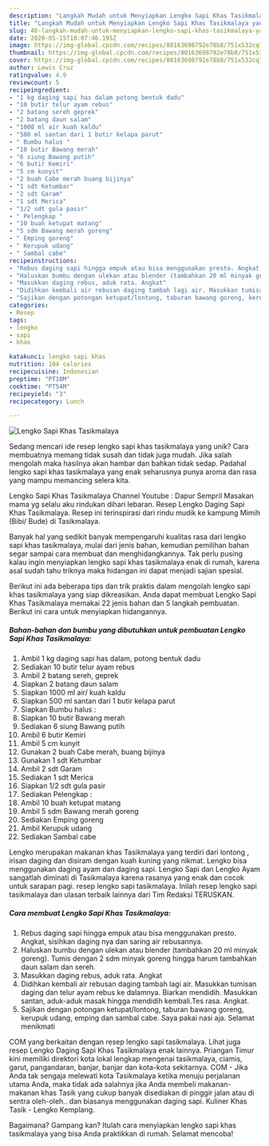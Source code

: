 ```yaml
---
description: "Langkah Mudah untuk Menyiapkan Lengko Sapi Khas Tasikmalaya yang Lezat Sekali"
title: "Langkah Mudah untuk Menyiapkan Lengko Sapi Khas Tasikmalaya yang Lezat Sekali"
slug: 46-langkah-mudah-untuk-menyiapkan-lengko-sapi-khas-tasikmalaya-yang-lezat-sekali
date: 2020-05-15T18:07:46.195Z
image: https://img-global.cpcdn.com/recipes/80163698792e78b8/751x532cq70/lengko-sapi-khas-tasikmalaya-foto-resep-utama.jpg
thumbnail: https://img-global.cpcdn.com/recipes/80163698792e78b8/751x532cq70/lengko-sapi-khas-tasikmalaya-foto-resep-utama.jpg
cover: https://img-global.cpcdn.com/recipes/80163698792e78b8/751x532cq70/lengko-sapi-khas-tasikmalaya-foto-resep-utama.jpg
author: Lewis Cruz
ratingvalue: 4.9
reviewcount: 5
recipeingredient:
- "1 kg daging sapi has dalam potong bentuk dadu"
- "10 butir telur ayam rebus"
- "2 batang sereh geprek"
- "2 batang daun salam"
- "1000 ml air kuah kaldu"
- "500 ml santan dari 1 butir kelapa parut"
- " Bumbu halus "
- "10 butir Bawang merah"
- "6 siung Bawang putih"
- "6 butir Kemiri"
- "5 cm kunyit"
- "2 buah Cabe merah buang bijinya"
- "1 sdt Ketumbar"
- "2 sdt Garam"
- "1 sdt Merica"
- "1/2 sdt gula pasir"
- " Pelengkap "
- "10 buah ketupat matang"
- "5 sdm Bawang merah goreng"
- " Emping goreng"
- " Kerupuk udang"
- " Sambal cabe"
recipeinstructions:
- "Rebus daging sapi hingga empuk atau bisa menggunakan presto. Angkat, sisihkan daging nya dan saring air rebusannya."
- "Haluskan bumbu dengan ulekan atau blender (tambahkan 20 ml minyak goreng). Tumis dengan 2 sdm minyak goreng hingga harum tambahkan daun salam dan sereh."
- "Masukkan daging rebus, aduk rata. Angkat"
- "Didihkan kembali air rebusan daging tambah lagi air. Masukkan tumisan daging dan telur ayam rebus ke dalamnya. Biarkan mendidih. Masukkan santan, aduk-aduk masak hingga mendidih kembali.Tes rasa. Angkat."
- "Sajikan dengan potongan ketupat/lontong, taburan bawang goreng, kerupuk udang, emping dan sambal cabe. Saya pakai nasi aja. Selamat menikmati"
categories:
- Resep
tags:
- lengko
- sapi
- khas

katakunci: lengko sapi khas 
nutrition: 184 calories
recipecuisine: Indonesian
preptime: "PT10M"
cooktime: "PT54M"
recipeyield: "3"
recipecategory: Lunch

---
```



![Lengko Sapi Khas Tasikmalaya](https://img-global.cpcdn.com/recipes/80163698792e78b8/751x532cq70/lengko-sapi-khas-tasikmalaya-foto-resep-utama.jpg)

Sedang mencari ide resep lengko sapi khas tasikmalaya yang unik? Cara membuatnya memang tidak susah dan tidak juga mudah. Jika salah mengolah maka hasilnya akan hambar dan bahkan tidak sedap. Padahal lengko sapi khas tasikmalaya yang enak seharusnya punya aroma dan rasa yang mampu memancing selera kita.

Lengko Sapi Khas Tasikmalaya Channel Youtube : Dapur Sempril Masakan mama yg selalu aku rindukan dihari lebaran. Resep Lengko Daging Sapi Khas Tasikmalaya. Resep ini terinspirasi dari rindu mudik ke kampung Mimih (Bibi/ Bude) di Tasikmalaya.

Banyak hal yang sedikit banyak mempengaruhi kualitas rasa dari lengko sapi khas tasikmalaya, mulai dari jenis bahan, kemudian pemilihan bahan segar sampai cara membuat dan menghidangkannya. Tak perlu pusing kalau ingin menyiapkan lengko sapi khas tasikmalaya enak di rumah, karena asal sudah tahu triknya maka hidangan ini dapat menjadi sajian spesial.


Berikut ini ada beberapa tips dan trik praktis dalam mengolah lengko sapi khas tasikmalaya yang siap dikreasikan. Anda dapat membuat Lengko Sapi Khas Tasikmalaya memakai 22 jenis bahan dan 5 langkah pembuatan. Berikut ini cara untuk menyiapkan hidangannya.

<!--inarticleads1-->

##### Bahan-bahan dan bumbu yang dibutuhkan untuk pembuatan Lengko Sapi Khas Tasikmalaya:

1. Ambil 1 kg daging sapi has dalam, potong bentuk dadu
1. Sediakan 10 butir telur ayam rebus
1. Ambil 2 batang sereh, geprek
1. Siapkan 2 batang daun salam
1. Siapkan 1000 ml air/ kuah kaldu
1. Siapkan 500 ml santan dari 1 butir kelapa parut
1. Siapkan  Bumbu halus :
1. Siapkan 10 butir Bawang merah
1. Sediakan 6 siung Bawang putih
1. Ambil 6 butir Kemiri
1. Ambil 5 cm kunyit
1. Gunakan 2 buah Cabe merah, buang bijinya
1. Gunakan 1 sdt Ketumbar
1. Ambil 2 sdt Garam
1. Sediakan 1 sdt Merica
1. Siapkan 1/2 sdt gula pasir
1. Sediakan  Pelengkap :
1. Ambil 10 buah ketupat matang
1. Ambil 5 sdm Bawang merah goreng
1. Sediakan  Emping goreng
1. Ambil  Kerupuk udang
1. Sediakan  Sambal cabe


Lengko merupakan makanan khas Tasikmalaya yang terdiri dari lontong , irisan daging dan disiram dengan kuah kuning yang nikmat. Lengko bisa menggunakan daging ayam dan daging sapi. Lengko Sapi dan Lengko Ayam sangatlah diminati di Tasikmalaya karena rasanya yang enak dan cocok untuk sarapan pagi. resep lengko sapi tasikmalaya. Inilah resep lengko sapi tasikmalaya dan ulasan terbaik lainnya dari Tim Redaksi TERUSKAN. 

<!--inarticleads2-->

##### Cara membuat Lengko Sapi Khas Tasikmalaya:

1. Rebus daging sapi hingga empuk atau bisa menggunakan presto. Angkat, sisihkan daging nya dan saring air rebusannya.
1. Haluskan bumbu dengan ulekan atau blender (tambahkan 20 ml minyak goreng). Tumis dengan 2 sdm minyak goreng hingga harum tambahkan daun salam dan sereh.
1. Masukkan daging rebus, aduk rata. Angkat
1. Didihkan kembali air rebusan daging tambah lagi air. Masukkan tumisan daging dan telur ayam rebus ke dalamnya. Biarkan mendidih. Masukkan santan, aduk-aduk masak hingga mendidih kembali.Tes rasa. Angkat.
1. Sajikan dengan potongan ketupat/lontong, taburan bawang goreng, kerupuk udang, emping dan sambal cabe. Saya pakai nasi aja. Selamat menikmati


COM yang berkaitan dengan resep lengko sapi tasikmalaya. Lihat juga resep Lengko Daging Sapi Khas Tasikmalaya enak lainnya. Priangan Timur kini memiliki direktori kota lokal lengkap mengenai tasikmalaya, ciamis, garut, pangandaran, banjar, banjar dan kota-kota sekitarnya. COM - Jika Anda tak sengaja melewati kota Tasikmalaya ketika menuju perjalanan utama Anda, maka tidak ada salahnya jika Anda membeli makanan-makanan khas Tasik yang cukup banyak disediakan di pinggir jalan atau di sentra oleh-oleh.. dan biasanya menggunakan daging sapi. Kuliner Khas Tasik - Lengko Kemplang. 

Bagaimana? Gampang kan? Itulah cara menyiapkan lengko sapi khas tasikmalaya yang bisa Anda praktikkan di rumah. Selamat mencoba!
